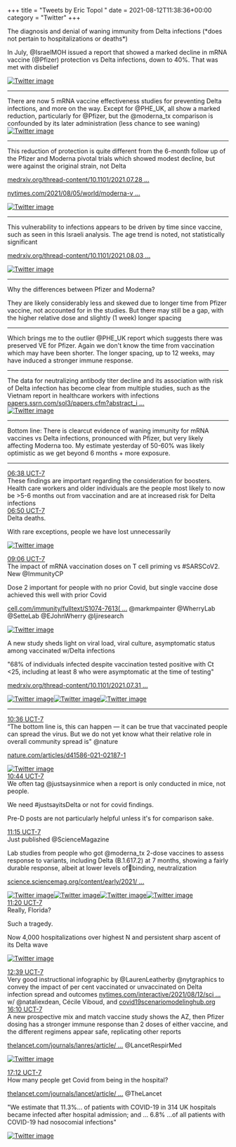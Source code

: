 +++
title = "Tweets by Eric Topol " 
date = 2021-08-12T11:38:36+00:00
category = "Twitter"
+++
<div class="thread"> 
<div class="thread-content"> 
The diagnosis and denial of waning immunity from Delta infections (*does not pertain to hospitalizations or deaths*)

In July, @IsraelMOH issued a report that showed a marked decline in mRNA vaccine (@Pfizer) protection vs Delta infections, down to 40%. That was met with disbelief </div> 
<a href="/twitter/erictopol/images/E8lrJSxVcAMbBZr.jpg"  ><img src="/twitter/erictopol/images/E8lrJSxVcAMbBZr.jpg" alt="Twitter image" ></img></a><hr><div class="thread-content"> 
There are now 5 mRNA vaccine effectiveness studies for preventing Delta infections, and more on the way. Except for @PHE_UK, all show a marked reduction, particularly for @Pfizer, but the @moderna_tx comparison is confounded by its later administration (less chance to see waning) </div> 
<a href="/twitter/erictopol/images/E8lrtYHVkAAUXp6.jpg"  ><img src="/twitter/erictopol/images/E8lrtYHVkAAUXp6.jpg" alt="Twitter image" ></img></a><hr><div class="thread-content"> 
This reduction of protection is quite different from the 6-month follow up of the Pfizer and Moderna pivotal trials which showed modest decline, but were against the original strain, not Delta

<a href="https://www.medrxiv.org/thread-content/10.1101/2021.07.28.21261159v1.full.pdf" target="_blank" rel="noreferer">medrxiv.org/thread-content/10.1101/2021.07.28 ...</a> 


<a href="https://www.nytimes.com/2021/08/05/world/moderna-vaccine-efficacy.html" target="_blank" rel="noreferer">nytimes.com/2021/08/05/world/moderna-v ...</a> 
 </div> 
<a href="/twitter/erictopol/images/E8luJZiVIAQ2YrL.jpg"  ><img src="/twitter/erictopol/images/E8luJZiVIAQ2YrL.jpg" alt="Twitter image" ></img></a><hr><div class="thread-content"> 
This vulnerability to infections appears to be driven by time since vaccine, such as seen in this Israeli analysis. The age trend is noted, not statistically significant 

<a href="https://www.medrxiv.org/thread-content/10.1101/2021.08.03.21261496v1__cf_chl_jschl_tk__=pmd_e2ea998b4d62d17a2afd596b60deedbd98393a3c-1628225627-0-gqNtZGzNAfijcnBszQfi" target="_blank" rel="noreferer">medrxiv.org/thread-content/10.1101/2021.08.03 ...</a> 
 </div> 
<a href="/twitter/erictopol/images/E8lwJN5VcBI6ofh.jpg"  ><img src="/twitter/erictopol/images/E8lwJN5VcBI6ofh.jpg" alt="Twitter image" ></img></a><hr><div class="thread-content"> 
Why the differences between Pfizer and Moderna?

They are likely considerably less and skewed due to longer time from Pfizer vaccine, not accounted for in the studies. But there may still be a gap, with the higher relative dose and slightly (1 week) longer spacing</div> 
<hr><div class="thread-content"> 
Which brings me to the outlier @PHE_UK report which suggests there was preserved VE for Pfizer.  Again we  don't know the time from vaccination which may have been shorter. The longer spacing, up to 12 weeks, may have induced a stronger immune response.</div> 
<hr><div class="thread-content"> 
The data for neutralizing antibody titer decline and its association with risk of Delta infection has become clear from multiple studies, such as the Vietnam report in healthcare workers with infections <a href="https://papers.ssrn.com/sol3/papers.cfm?abstract_id=3897733" target="_blank" rel="noreferer">papers.ssrn.com/sol3/papers.cfm?abstract_i ...</a> 
 </div> 
<a href="/twitter/erictopol/images/E8l0PK_VIAUmoV3.png"  ><img src="/twitter/erictopol/images/E8l0PK_VIAUmoV3.png" alt="Twitter image" ></img></a><hr><div class="thread-content"> 
Bottom line: There is clearcut evidence of waning immunity for mRNA vaccines vs Delta infections, pronounced with Pfizer, but very likely affecting Moderna too. My estimate yesterday of 50-60% was likely optimistic as we get beyond 6 months + more exposure.</div> 
<hr><div class="profile"> 
<a href="https://twitter.com/erictopol/status/1425814071861936141" target="_blank" rel="noreferer">06:38 UCT-7</a> 
</div> 
<div class="content"> 
These findings are important regarding the consideration for boosters. Health care workers and older individuals  are the people most likely to now be &gt;5-6 months out from vaccination and are at increased risk for Delta infections</div> 
</div> 
<div class="tweet"> 
<div class="profile"> 
<a href="https://twitter.com/erictopol/status/1425817025360797701" target="_blank" rel="noreferer">06:50 UCT-7</a> 
</div> 
<div class="content"> 
Delta deaths. 

With rare exceptions, people we have lost unnecessarily </div> 
<a href="/twitter/erictopol/images/E8mEqGmUYAI7kiG.jpg"  ><img src="/twitter/erictopol/images/E8mEqGmUYAI7kiG.jpg" alt="Twitter image" ></img></a></div> 
<div class="tweet"> 
<div class="profile"> 
<a href="https://twitter.com/erictopol/status/1425851083226705926" target="_blank" rel="noreferer">09:06 UCT-7</a> 
</div> 
<div class="content"> 
The impact of mRNA vaccination doses on T cell priming vs #SARSCoV2. New @ImmunityCP 

Dose 2 important for people with no prior Covid, but single vaccine dose achieved this well with prior Covid

<a href="https://www.cell.com/immunity/fulltext/S1074-7613(21)00308-3" target="_blank" rel="noreferer">cell.com/immunity/fulltext/S1074-7613( ...</a> 
 @markmpainter @WherryLab @SetteLab @EJohnWherry @ljiresearch </div> 
<a href="/twitter/erictopol/images/E8mjKLvUYAENUJu.jpg"  ><img src="/twitter/erictopol/images/E8mjKLvUYAENUJu.jpg" alt="Twitter image" ></img></a></div> 
<div class="thread"> 
<div class="thread-content"> 
A new study sheds light on viral load, viral culture, asymptomatic status among vaccinated w/Delta infections

"68% of individuals infected despite vaccination tested positive with Ct &lt;25, including at least 8 who were asymptomatic at the time of testing"

<a href="https://www.medrxiv.org/thread-content/10.1101/2021.07.31.21261387v3" target="_blank" rel="noreferer">medrxiv.org/thread-content/10.1101/2021.07.31 ...</a> 
 </div> 
<a href="/twitter/erictopol/images/E8m2zgUUcAIZk0J.jpg"  ><img src="/twitter/erictopol/images/E8m2zgUUcAIZk0J.jpg" alt="Twitter image" ></img></a><a href="/twitter/erictopol/images/E8m237GVgAImGf2.jpg"  ><img src="/twitter/erictopol/images/E8m237GVgAImGf2.jpg" alt="Twitter image" ></img></a><a href="/twitter/erictopol/images/E8m3ANnUYAEx70i.jpg"  ><img src="/twitter/erictopol/images/E8m3ANnUYAEx70i.jpg" alt="Twitter image" ></img></a><hr><div class="profile"> 
<a href="https://twitter.com/erictopol/status/1425873813888147459" target="_blank" rel="noreferer">10:36 UCT-7</a> 
</div> 
<div class="content"> 
“The bottom line is, this can happen — it can be true that vaccinated people can spread the virus. But we do not yet know what their relative role in overall community spread is" @nature

<a href="https://www.nature.com/articles/d41586-021-02187-1" target="_blank" rel="noreferer">nature.com/articles/d41586-021-02187-1</a> 
 </div> 
<a href="/twitter/erictopol/images/E8m4U8tUcAMVpoJ.jpg"  ><img src="/twitter/erictopol/images/E8m4U8tUcAMVpoJ.jpg" alt="Twitter image" ></img></a></div> 
<div class="tweet"> 
<div class="profile"> 
<a href="https://twitter.com/erictopol/status/1425875777589972994" target="_blank" rel="noreferer">10:44 UCT-7</a> 
</div> 
<div class="content"> 
We often tag @justsaysinmice when a report is only conducted in mice, not people.

We need #justsayitsDelta or not for covid findings. 

Pre-D posts are not particularly helpful unless it's for comparison sake.</div> 
</div> 
<div class="tweet"> 
<div class="profile"> 
<a href="https://twitter.com/erictopol/status/1425883710834962436" target="_blank" rel="noreferer">11:15 UCT-7</a> 
</div> 
<div class="content"> 
Just published @ScienceMagazine 

Lab studies from people who got @moderna_tx 2-dose vaccines to assess response to variants, including Delta (B.1.617.2) at 7 months, showing a fairly durable response, albeit at lower levels of🦠binding, neutralization

<a href="https://science.sciencemag.org/content/early/2021/08/11/science.abj4176" target="_blank" rel="noreferer">science.sciencemag.org/content/early/2021/ ...</a> 
 </div> 
<a href="/twitter/erictopol/images/E8nAwhoUcAIy76W.jpg"  ><img src="/twitter/erictopol/images/E8nAwhoUcAIy76W.jpg" alt="Twitter image" ></img></a><a href="/twitter/erictopol/images/E8nAyMsUUAE_1fa.jpg"  ><img src="/twitter/erictopol/images/E8nAyMsUUAE_1fa.jpg" alt="Twitter image" ></img></a><a href="/twitter/erictopol/images/E8nAzwyUYAceX3H.jpg"  ><img src="/twitter/erictopol/images/E8nAzwyUYAceX3H.jpg" alt="Twitter image" ></img></a><a href="/twitter/erictopol/images/E8nA1dFVkAAfu-u.jpg"  ><img src="/twitter/erictopol/images/E8nA1dFVkAAfu-u.jpg" alt="Twitter image" ></img></a></div> 
<div class="tweet"> 
<div class="profile"> 
<a href="https://twitter.com/erictopol/status/1425884971953123334" target="_blank" rel="noreferer">11:20 UCT-7</a> 
</div> 
<div class="content"> 
Really, Florida?

Such a tragedy.

Now 4,000 hospitalizations over highest N and persistent sharp ascent of its Delta wave </div> 
<a href="/twitter/erictopol/images/E8nC0USVcAYPo7n.jpg"  ><img src="/twitter/erictopol/images/E8nC0USVcAYPo7n.jpg" alt="Twitter image" ></img></a></div> 
<div class="tweet"> 
<div class="profile"> 
<a href="https://twitter.com/erictopol/status/1425904764097757185" target="_blank" rel="noreferer">12:39 UCT-7</a> 
</div> 
<div class="content"> 
Very good instructional infographic by @LaurenLeatherby @nytgraphics to convey the impact of per cent vaccinated or unvaccinated on Delta infection spread and outcomes <a href="https://www.nytimes.com/interactive/2021/08/12/science/covid-delta-breakthrough.html?smid=tw-nytimesscience&smtyp=cur" target="_blank" rel="noreferer">nytimes.com/interactive/2021/08/12/sci ...</a> 
 w/ @nataliexdean, Cécile Viboud, and <a href="https://covid19scenariomodelinghub.org" target="_blank" rel="noreferer">covid19scenariomodelinghub.org</a> 
</div> 
</div> 
<div class="tweet"> 
<div class="profile"> 
<a href="https://twitter.com/erictopol/status/1425957995511382018" target="_blank" rel="noreferer">16:10 UCT-7</a> 
</div> 
<div class="content"> 
A new prospective mix and match vaccine study shows the AZ, then Pfizer dosing has a stronger immune response than 2 doses of either vaccine, and the different regimens appear safe, replicating other reports

<a href="https://www.thelancet.com/journals/lanres/article/PIIS2213-2600(21)00357-X/fulltext" target="_blank" rel="noreferer">thelancet.com/journals/lanres/article/ ...</a> 
 @LancetRespirMed </div> 
<a href="/twitter/erictopol/images/E8oFDUsVcAE7kg6.jpg"  ><img src="/twitter/erictopol/images/E8oFDUsVcAE7kg6.jpg" alt="Twitter image" ></img></a></div> 
<div class="tweet"> 
<div class="profile"> 
<a href="https://twitter.com/erictopol/status/1425973410086068234" target="_blank" rel="noreferer">17:12 UCT-7</a> 
</div> 
<div class="content"> 
How many people get Covid from being in the hospital?

<a href="https://www.thelancet.com/journals/lancet/article/PIIS0140-6736(21)01786-4/fulltext" target="_blank" rel="noreferer">thelancet.com/journals/lancet/article/ ...</a> 
 @TheLancet 

 "We estimate that 11.3%... of patients with COVID-19 in 314 UK hospitals became infected after hospital admission; and ... 6.8% ...of all patients with COVID-19 had nosocomial infections" </div> 
<a href="/twitter/erictopol/images/E8oSIxQVIAEyeed.jpg"  ><img src="/twitter/erictopol/images/E8oSIxQVIAEyeed.jpg" alt="Twitter image" ></img></a></div> 



